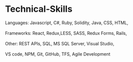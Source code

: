 # Technical-Skills
Languages: Javascript, C#, Ruby, Solidity, Java, CSS, HTML, <br /> <br /> 
Frameworks: React, Redux,LESS, SASS, Redux Forms, Rails, <br /> <br /> 
Other: REST APIs,  SQL, MS SQL Server, Visual Studio,  <br /> <br /> 
VS code, NPM, Git, GitHub, TFS, Agile Development
